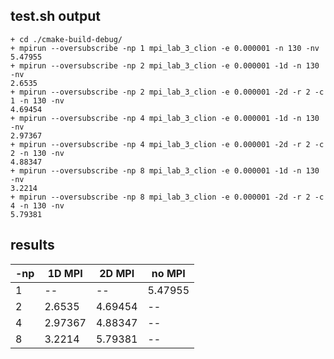 ## test.sh output
```
+ cd ./cmake-build-debug/
+ mpirun --oversubscribe -np 1 mpi_lab_3_clion -e 0.000001 -n 130 -nv
5.47955
+ mpirun --oversubscribe -np 2 mpi_lab_3_clion -e 0.000001 -1d -n 130 -nv
2.6535
+ mpirun --oversubscribe -np 2 mpi_lab_3_clion -e 0.000001 -2d -r 2 -c 1 -n 130 -nv
4.69454
+ mpirun --oversubscribe -np 4 mpi_lab_3_clion -e 0.000001 -1d -n 130 -nv
2.97367
+ mpirun --oversubscribe -np 4 mpi_lab_3_clion -e 0.000001 -2d -r 2 -c 2 -n 130 -nv
4.88347
+ mpirun --oversubscribe -np 8 mpi_lab_3_clion -e 0.000001 -1d -n 130 -nv
3.2214
+ mpirun --oversubscribe -np 8 mpi_lab_3_clion -e 0.000001 -2d -r 2 -c 4 -n 130 -nv
5.79381
```

## results


-np | 1D MPI| 2D MPI| no MPI
----|----|---|---
1|--|--|5.47955
2|2.6535|4.69454| --
4|2.97367|4.88347| --
8|3.2214|5.79381| --